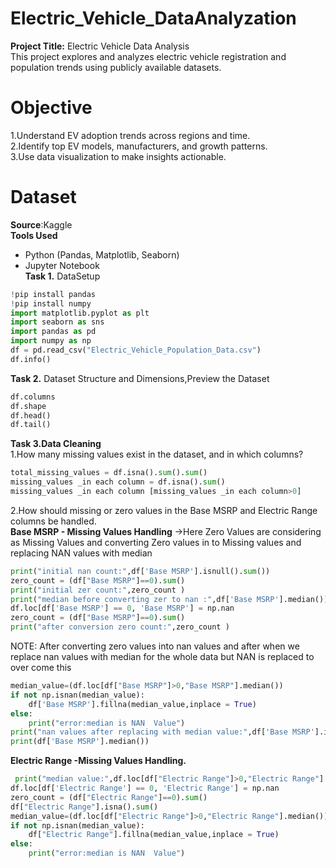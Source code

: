 # Electric_Vehicle_DataAnalyzation
**Project Title:** Electric Vehicle Data Analysis  
This project explores and analyzes electric vehicle registration and population trends using publicly available datasets.  
# Objective   
1.Understand EV adoption trends across regions and time.  
2.Identify top EV models, manufacturers, and growth patterns.  
3.Use data visualization to make insights actionable.  
# Dataset  
**Source**:Kaggle  
**Tools Used**    
- Python (Pandas, Matplotlib, Seaborn)       
- Jupyter Notebook     
**Task 1.**  DataSetup    
```python  
!pip install pandas  
!pip install numpy 
import matplotlib.pyplot as plt 
import seaborn as sns  
import pandas as pd  
import numpy as np  
df = pd.read_csv("Electric_Vehicle_Population_Data.csv")  
df.info()  
```
**Task 2.** Dataset Structure and Dimensions,Preview the Dataset
 
```python  
df.columns    
df.shape    
df.head()  
df.tail()  
```
**Task 3.Data Cleaning**  
1.How many missing values exist in the dataset, and in which columns? 
```python
total_missing_values = df.isna().sum().sum()  
missing_values _in each column = df.isna().sum()  
missing_values _in each column [missing_values _in each column>0]  
```
2.How should missing or zero values in the Base MSRP and Electric Range columns be handled.  
 **Base MSRP - Missing Values Handling**
->Here Zero Values are considering as Missing Values and converting Zero values in to Missing values and replacing NAN values with median  
```python
print("initial nan count:",df['Base MSRP'].isnull().sum())  
zero_count = (df["Base MSRP"]==0).sum()  
print("initial zer count:",zero_count )  
print("median before converting zer to nan :",df['Base MSRP'].median())  
df.loc[df['Base MSRP'] == 0, 'Base MSRP'] = np.nan  
zero_count = (df["Base MSRP"]==0).sum()  
print("after conversion zero count:",zero_count )  
```
NOTE: After converting zero values into nan values and after when we replace nan values with median for the whole data  but NAN is replaced
 to over come this  
```python
median_value=(df.loc[df["Base MSRP"]>0,"Base MSRP"].median())  
if not np.isnan(median_value):  
    df['Base MSRP'].fillna(median_value,inplace = True)  
else:  
    print("error:median is NAN  Value")  
print("nan values after replacing with median value:",df['Base MSRP'].isnull().sum())  
print(df['Base MSRP'].median())  
```
**Electric Range -Missing Values Handling.**  
```python  
 print("median value:",df.loc[df["Electric Range"]>0,"Electric Range"].median())  
df.loc[df['Electric Range'] == 0, 'Electric Range'] = np.nan  
zero_count = (df["Electric Range"]==0).sum()  
df["Electric Range"].isna().sum()  
median_value=(df.loc[df["Electric Range"]>0,"Electric Range"].median())  
if not np.isnan(median_value):  
    df["Electric Range"].fillna(median_value,inplace = True)  
else:  
    print("error:median is NAN  Value")  

 ```
  

